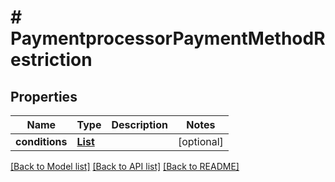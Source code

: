 # # PaymentprocessorPaymentMethodRestriction


## Properties 


Name | Type | Description | Notes
------------ | ------------- | ------------- | -------------
**conditions**| [**List<PaymentprocessorPaymentMethodRestrictionCondition>**](PaymentprocessorPaymentMethodRestrictionCondition.md) |   | [optional]


[[Back to Model list]](../../README.md#models) [[Back to API list]](../../README.md#endpoints) [[Back to README]](../../README.md)


